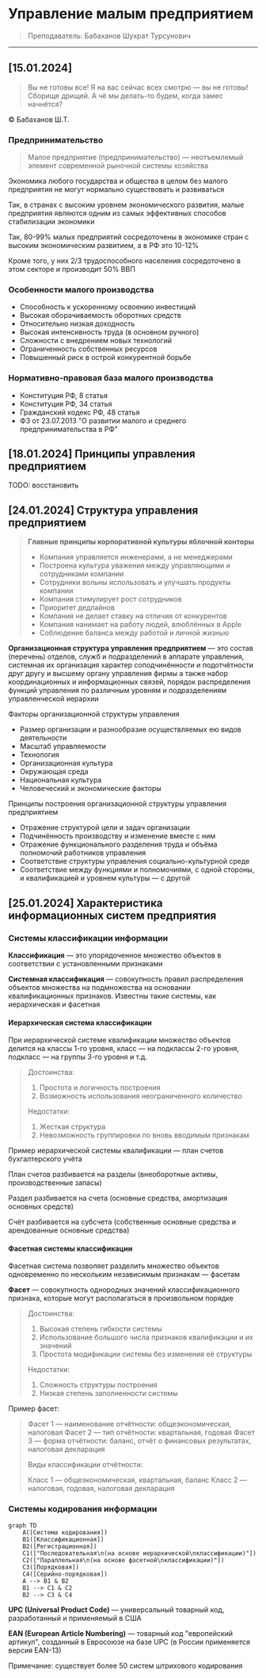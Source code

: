 # Управление малым предприятием

> Преподаватель: Бабаханов Шухрат Турсунович

___

## [15.01.2024]

> Вы не готовы все!
> Я на вас сейчас всех смотрю — вы не готовы!
> Сборище дрищей.
> А чё мы делать-то будем, когда замес начнётся?

© Бабаханов Ш.Т.

### Предпринимательство

> Малое предприятие (предпринимательство) — неотъемлемый элемент современной рыночной системы хозяйства

Экономика любого государства и общества в целом без малого предприятия не могут нормально существовать и развиваться

Так, в странах с высоким уровнем экономического развития, малые предприятия являются одним из самых эффективных способов стабилизации экономики

Так, 80-99% малых предприятий сосредоточены в экономике стран с высоким экономическим развитием, а в РФ это 10-12%

Кроме того, у них 2/3 трудоспособного населения сосредоточено в этом секторе и производит 50% ВВП

### Особенности малого производства

- Способность к ускоренному освоению инвестиций
- Высокая оборачиваемость оборотных средств
- Относительно низкая доходность
- Высокая интенсивность труда (в основном ручного)
- Сложности с внедрением новых технологий
- Ограниченность собственных ресурсов
- Повышенный риск в острой конкурентной борьбе

### Нормативно-правовая база малого производства

- Конституция РФ, 8 статья
- Конституция РФ, 34 статья
- Гражданский кодекс РФ, 48 статья
- ФЗ от 23.07.2013 "О развитии малого и среднего предпринимательства в РФ"

## [18.01.2024] Принципы управления предприятием

TODO: восстановить

## [24.01.2024] Структура управления предприятием

> **Главные принципы корпоративной культуры яблочной конторы**
>
> - Компания управляется инженерами, а не менеджерами
> - Построена культура уважения между управляющими и сотрудниками компании
> - Сотрудники вольны использовать и улучшать продукты компании
> - Компания стимулирует рост сотрудников
> - Приоритет дедлайнов
> - Компания не делает ставку на отличия от конкурентов
> - Компания нанимает на работу людей, влюблённых в Apple
> - Соблюдение баланса между работой и личной жизнью

**Организационная структура управления предприятием** — это состав (перечень) отделов, служб и подразделений в аппарате управления, системная их организация характер соподчинённости и подотчётности друг другу и высшему органу управления фирмы а также набор координационных и информационных связей, порядок распределения функций управления по различным уровням и подразделениям управленческой иерархии

Факторы организационной структуры управления

- Размер организации и разнообразие осуществляемых ею видов деятельности
- Масштаб управляемости
- Технология
- Организационная культура
- Окружающая среда
- Национальная культура
- Человеческий и экономические факторы

Принципы построения организационной структуры управления предприятием

- Отражение структурой цели и задач организации
- Подчинённость производству и изменение вместе с ним
- Отражение функционального разделения труда и объёма полномочий работников управления
- Соответствие структуры управления социально-культурной среде
- Соответствие между функциями и полномочиями, с одной стороны, и квалификацией и уровнем культуры — с другой

## [25.01.2024] Характеристика информационных систем предприятия

### Системы классификации информации

**Классификация** — это упорядоченное множество объектов в соответствии с установленными признаками

**Системная классификация** — совокупность правил распределения объектов множества на подмножества на основании квалификационных признаков. Известны такие системы, как иерархическая и фасетная

#### Иерархическая система классификации

При иерархической системе квалификации множество объектов делится на классы 1-го уровня, класс — на подклассы 2-го уровня, подкласс — на группы 3-го уровня и т.д.

> Достоинства:
>
> 1. Простота и логичность построения
> 2. Возможность использования неограниченного количество
>
> Недостатки:
>
> 1. Жесткая структура
> 2. Невозможность группировки по вновь вводимым признакам

Пример иерархической системы квалификации — план счетов бухгалтерского учёта

План счетов разбивается на разделы (внеоборотные активы, производственные запасы)

Раздел разбивается на счета (основные средства, амортизация основных средств)

Счёт разбивается на субсчета (собственные основные средства и арендованные основные средства)

#### Фасетная системы классификации

Фасетная система позволяет разделить множество объектов одновременно по нескольким независимым признакам — фасетам

**Фасет** — совокупность однородных значений классификационного признака, которые могут располагаться в произвольном порядке

> Достоинства:
>
> 1. Высокая степень гибкости системы
> 2. Использование большого числа признаков квалификации и их значений
> 3. Простота модификации системы без изменения её структуры
>
> Недостатки:
>
> 1. Сложность структуры построения
> 2. Низкая степень заполненности системы

Пример фасет:

> Фасет 1 — наименование отчётности: общеэкономическая, налоговая
> Фасет 2 — тип отчётности: квартальная, годовая
> Фасет 3 — форма отчётности: баланс, отчёт о финансовых результатах, налоговая декларация
>
> Виды классификации отчётности:
>
> Класс 1 — общеэкономическая, квартальная, баланс
> Класс 2 — налоговая, годовая, налоговая декларация

### Системы кодирования информации

``` mermaid
graph TD
    A([Система кодирования])
    B1([Классификационная])
    B2([Регистрационная])
    C1(["Последовательная\n(на основе иерархической\nклассификации)"])
    C2(["Параллельная\n(на основе фасетной\nклассификации)"])
    C3([Порядковая])
    C4([Серийно-порядковая])
    A --> B1 & B2
    B1 --> C1 & C2
    B2 --> C3 & C4
```

**UPC (Universal Product Code)** — универсальный товарный код, разработанный и применяемый в США

**EAN (European Article Numbering)** — товарный код "европейский артикул", созданный в Евросоюзе на базе UPC (в России применяется версия EAN-13)

Примечание: существует более 50 систем штрихового кодирования
